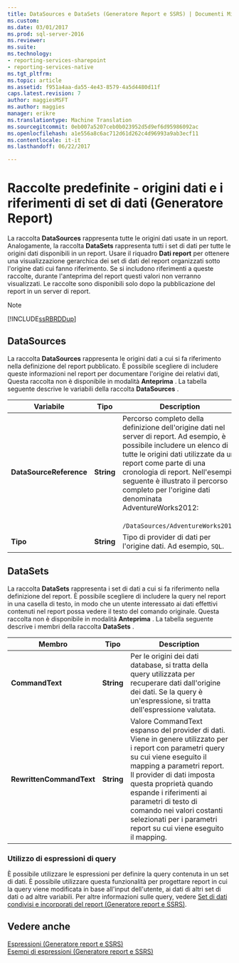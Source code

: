 ```yaml
---
title: DataSources e DataSets (Generatore Report e SSRS) | Documenti Microsoft
ms.custom: 
ms.date: 03/01/2017
ms.prod: sql-server-2016
ms.reviewer: 
ms.suite: 
ms.technology:
- reporting-services-sharepoint
- reporting-services-native
ms.tgt_pltfrm: 
ms.topic: article
ms.assetid: f951a4aa-da55-4e43-8579-4a5d4480d11f
caps.latest.revision: 7
author: maggiesMSFT
ms.author: maggies
manager: erikre
ms.translationtype: Machine Translation
ms.sourcegitcommit: 0eb007a5207ceb0b023952d5d9ef6d95986092ac
ms.openlocfilehash: a1e556a8c6ac712d61d262c4d96993a9ab3ecf11
ms.contentlocale: it-it
ms.lasthandoff: 06/22/2017

---
```

# <a name="built-in-collections---datasources-and-datasets-references-report-builder"></a>Raccolte predefinite - origini dati e i riferimenti di set di dati (Generatore Report)
  La raccolta **DataSources** rappresenta tutte le origini dati usate in un report. Analogamente, la raccolta **DataSets** rappresenta tutti i set di dati per tutte le origini dati disponibili in un report. Usare il riquadro **Dati report** per ottenere una visualizzazione gerarchica dei set di dati del report organizzati sotto l'origine dati cui fanno riferimento. Se si includono riferimenti a queste raccolte, durante l'anteprima del report questi valori non verranno visualizzati. Le raccolte sono disponibili solo dopo la pubblicazione del report in un server di report.  
  
> [!NOTE]  
>  [!INCLUDE[ssRBRDDup](../../includes/ssrbrddup-md.md)]  
  
## <a name="datasources"></a>DataSources  
 La raccolta **DataSources** rappresenta le origini dati a cui si fa riferimento nella definizione del report pubblicato. È possibile scegliere di includere queste informazioni nel report per documentare l'origine dei relativi dati, Questa raccolta non è disponibile in modalità **Anteprima** . La tabella seguente descrive le variabili della raccolta **DataSources** .  
  
|**Variabile**|**Tipo**|**Description**|  
|------------------|--------------|---------------------|  
|**DataSourceReference**|**String**|Percorso completo della definizione dell'origine dati nel server di report. Ad esempio, è possibile includere un elenco di tutte le origini dati utilizzate da un report come parte di una cronologia di report. Nell'esempio seguente è illustrato il percorso completo per l'origine dati denominata AdventureWorks2012:<br /><br /> `/DataSources/AdventureWorks2012`.|  
|**Tipo**|**String**|Tipo di provider di dati per l'origine dati. Ad esempio, `SQL`.|  
  
## <a name="datasets"></a>DataSets  
 La raccolta **DataSets** rappresenta i set di dati a cui si fa riferimento nella definizione del report. È possibile scegliere di includere la query nel report in una casella di testo, in modo che un utente interessato ai dati effettivi contenuti nel report possa vedere il testo del comando originale. Questa raccolta non è disponibile in modalità **Anteprima** . La tabella seguente descrive i membri della raccolta **DataSets** .  
  
|**Membro**|**Tipo**|**Description**|  
|----------------|--------------|---------------------|  
|**CommandText**|**String**|Per le origini dei dati database, si tratta della query utilizzata per recuperare dati dall'origine dei dati. Se la query è un'espressione, si tratta dell'espressione valutata.|  
|**RewrittenCommandText**|**String**|Valore CommandText espanso del provider di dati. Viene in genere utilizzato per i report con parametri query su cui viene eseguito il mapping a parametri report. Il provider di dati imposta questa proprietà quando espande i riferimenti ai parametri di testo di comando nei valori costanti selezionati per i parametri report su cui viene eseguito il mapping.|  
  
### <a name="using-query-expressions"></a>Utilizzo di espressioni di query  
 È possibile utilizzare le espressioni per definire la query contenuta in un set di dati. È possibile utilizzare questa funzionalità per progettare report in cui la query viene modificata in base all'input dell'utente, ai dati di altri set di dati o ad altre variabili. Per altre informazioni sulle query, vedere [Set di dati condivisi e incorporati del report &#40;Generatore report e SSRS&#41;](../../reporting-services/report-data/report-embedded-datasets-and-shared-datasets-report-builder-and-ssrs.md).  
  
## <a name="see-also"></a>Vedere anche  
 [Espressioni &#40;Generatore report e SSRS&#41;](../../reporting-services/report-design/expressions-report-builder-and-ssrs.md)   
 [Esempi di espressioni &#40;Generatore report e SSRS&#41;](../../reporting-services/report-design/expression-examples-report-builder-and-ssrs.md)  
  
  
